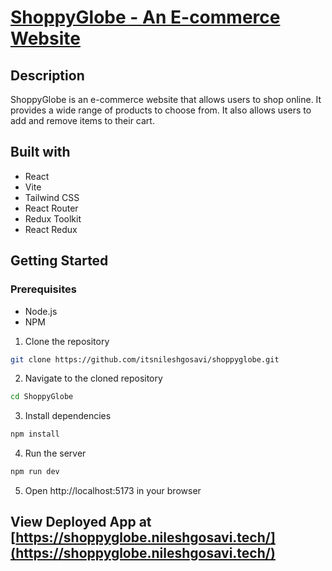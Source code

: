 # [ShoppyGlobe - An E-commerce Website](https://github.com/itsnileshgosavi/shoppyglobe)

## Description

ShoppyGlobe is an e-commerce website that allows users to shop online. It provides a wide range of products to choose from. It also allows users to add and remove items to their cart.

## Built with

- React
- Vite
- Tailwind CSS
- React Router
- Redux Toolkit
- React Redux


## Getting Started

### Prerequisites

- Node.js
- NPM

1. Clone the repository

```bash
git clone https://github.com/itsnileshgosavi/shoppyglobe.git
```

2. Navigate to the cloned repository

```bash
cd ShoppyGlobe
```

3. Install dependencies

```bash
npm install
```

4. Run the server

```bash
npm run dev
```

5. Open http://localhost:5173 in your browser

## View Deployed App at [https://shoppyglobe.nileshgosavi.tech/](https://shoppyglobe.nileshgosavi.tech/)

